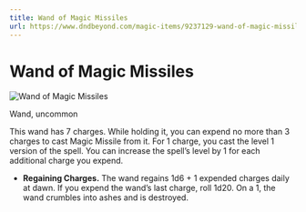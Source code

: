 ```yaml
---
title: Wand of Magic Missiles
url: https://www.dndbeyond.com/magic-items/9237129-wand-of-magic-missiles
---
```


# Wand of Magic Missiles

![Wand of Magic Missiles](wand-of-magic-missiles.png)

Wand, uncommon

This wand has 7 charges. While holding it, you can expend no more than 3 charges to cast Magic Missile from it. For 1 charge, you cast the level 1 version of the spell. You can increase the spell’s level by 1 for each additional charge you expend.

* **Regaining Charges.** The wand regains 1d6 + 1 expended charges daily at dawn. If you expend the wand’s last charge, roll 1d20. On a 1, the wand crumbles into ashes and is destroyed.